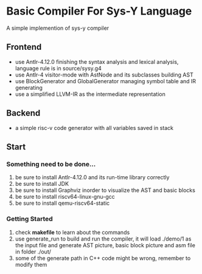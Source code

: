 # Basic Compiler For Sys-Y Language
A simple implemention of sys-y compiler
## Frontend
- use Antlr-4.12.0 finishing the syntax analysis and lexical analysis, language rule is in source/sysy.g4
- use Antlr-4 visitor-mode with AstNode and its subclasses building AST
- use BlockGenerator and GlobalGenerator managing symbol table and IR generating
- use a simplified LLVM-IR as the intermediate representation
## Backend
- a simple risc-v code generator with all variables saved in stack
## Start
### Something need to be done...
1. be sure to install Antlr-4.12.0 and its run-time library correctly
2. be sure to install JDK
3. be sure to install Graphviz inorder to visualize the AST and basic blocks
4. be sure to install riscv64-linux-gnu-gcc
5. be sure to install qemu-riscv64-static
### Getting Started
1. check **makefile** to learn about the commands
2. use generate_run to build and run the compiler, it will load ./demo/1 as the input file and generate AST picture, basic block picture and asm file in folder ./out/
3. some of the generate path in C++ code might be wrong, remember to modify them
